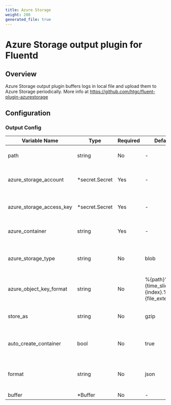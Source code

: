 ```yaml
---
title: Azure Storage
weight: 200
generated_file: true
---
```


# Azure Storage output plugin for Fluentd
## Overview
Azure Storage output plugin buffers logs in local file and upload them to Azure Storage periodically.
More info at https://github.com/htgc/fluent-plugin-azurestorage

## Configuration
### Output Config
| Variable Name | Type | Required | Default | Description |
|---|---|---|---|---|
| path | string | No | - | Path prefix of the files on Azure<br> |
| azure_storage_account | *secret.Secret | Yes | - | Your azure storage account<br>[Secret](../secret/)<br> |
| azure_storage_access_key | *secret.Secret | Yes | - | Your azure storage access key<br>[Secret](../secret/)<br> |
| azure_container | string | Yes | - | Your azure storage container<br> |
| azure_storage_type | string | No |  blob | Azure storage type currently only "blob" supported <br> |
| azure_object_key_format | string | No |  %{path}%{time_slice}_%{index}.%{file_extension} | Object key format <br> |
| store_as | string | No |  gzip | Store as: gzip, json, text, lzo, lzma2 <br> |
| auto_create_container | bool | No |  true | Automatically create container if not exists<br> |
| format | string | No | json | Compat format type: out_file, json, ltsv (default: out_file)<br> |
| buffer | *Buffer | No | - | [Buffer](../buffer/)<br> |
